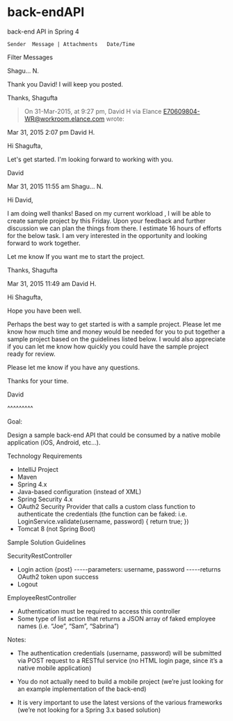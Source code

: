 # back-endAPI
back-end API in Spring 4


	Sender 	Message | Attachments 	Date/Time 	
	
Filter Messages
	
Shagu... N.
	
Thank you David!
I will keep you posted.

Thanks,
Shagufta

> On 31-Mar-2015, at 9:27 pm, David H via Elance <E70609804-WR@workroom.elance.com> wrote:
>
>
>
	
Mar 31, 2015
2:07 pm
David H.
	
Hi Shagufta,

Let's get started. I'm looking forward to working with you.

David
	
Mar 31, 2015
11:55 am
Shagu... N.
	
Hi David,

I am doing well thanks!
Based on my current workload , I will be able to create sample project by this Friday.
Upon your feedback and further discussion we can plan the things from there.
I estimate 16 hours of efforts for the below task.
I am very interested in the opportunity and looking forward to work together.

Let me know If you want me to start the project.

Thanks,
Shagufta
	
Mar 31, 2015
11:49 am
David H.
	
Hi Shagufta,

Hope you have been well.

Perhaps the best way to get started is with a sample project. Please let me know how much time and money would be needed for you to put together a sample project based on the guidelines listed below. I would also appreciate if you can let me know how quickly you could have the sample project ready for review.

Please let me know if you have any questions.

Thanks for your time.

David


^^^^^^^^^

Goal:

Design a sample back-end API that could be consumed by a native mobile application (iOS, Android, etc…).

Technology Requirements

- IntelliJ Project
- Maven
- Spring 4.x
- Java-based configuration (instead of XML)
- Spring Security 4.x
- OAuth2 Security Provider that calls a custom class function to authenticate the credentials (the function can be faked: i.e. LoginService.validate(username, password) { return true; })
- Tomcat 8 (not Spring Boot)

Sample Solution Guidelines

SecurityRestController
- Login action {post}
-----parameters: username, password
-----returns OAuth2 token upon success
- Logout

EmployeeRestController
- Authentication must be required to access this controller
- Some type of list action that returns a JSON array of faked employee names (i.e. “Joe”, “Sam”, “Sabrina”)

Notes:

- The authentication credentials (username, password) will be submitted via POST request to a RESTful service (no HTML login page, since it’s a native mobile application)

- You do not actually need to build a mobile project (we’re just looking for an example implementation of the back-end)

- It is very important to use the latest versions of the various frameworks (we’re not looking for a Spring 3.x based solution)

